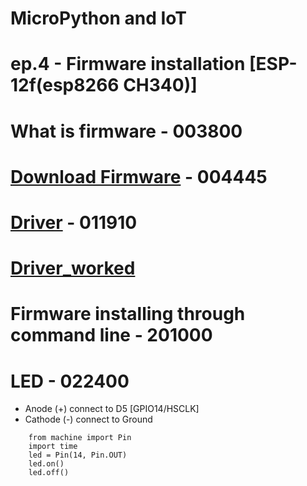 # MicroPython and IoT
# ep.4 - Firmware installation [ESP-12f(esp8266 CH340)]

# What is firmware - 003800
# [Download Firmware](https://micropython.org/download/) - 004445
# [Driver](https://www.silabs.com/developers/usb-to-uart-bridge-vcp-drivers) - 011910
# [Driver_worked](https://www.wemos.cc/en/latest/ch340_driver.html)
# Firmware installing through command line - 201000
# LED - 022400
- Anode (+) connect to D5 [GPIO14/HSCLK]
- Cathode (-) connect to Ground
```
    from machine import Pin
    import time
    led = Pin(14, Pin.OUT)
    led.on()
    led.off()
```
